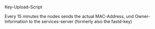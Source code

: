 Key-Upload-Script

Every 15 minutes the nodes sends the actual MAC-Address, und Owner-Information to the services-server
(formerly also the fastd-key)
